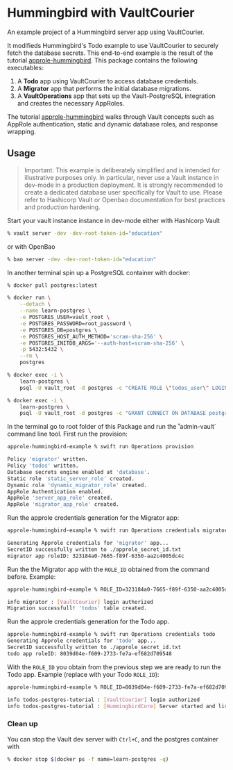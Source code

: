 #  Hummingbird with VaultCourier

An example project of a Hummingbird server app using VaultCourier.

It modifieds Hummingbird's Todo example to use VaultCourier to securely fetch the database secrets. This end-to-end example is the result of the tutorial [approle-hummingbird](https://swiftpackageindex.com/vault-courier/vault-courier/main/tutorials/vaultcourier/approle-hummingbird). This package contains the following executables:

1. A **Todo** app using VaultCourier to access database credentials.
2. A **Migrator** app that performs the initial database migrations.
3. A **VaultOperations** app that sets up the Vault-PostgreSQL integration and creates the necessary AppRoles.

The tutorial [approle-hummingbird](https://swiftpackageindex.com/vault-courier/vault-courier/main/tutorials/vaultcourier/approle-hummingbird) walks through Vault concepts such as AppRole authentication, static and dynamic database roles, and response wrapping.

## Usage

> Important: This example is deliberately simplified and is intended for illustrative purposes only. In particular, never use a Vault instance in dev-mode in a production deployment. It is strongly recommended to create a dedicated database user specifically for Vault to use. Please refer to Hashicorp Vault or Openbao documentation for best practices and production hardening.

Start your vault instance instance in dev-mode either with Hashicorp Vault

```sh
% vault server -dev -dev-root-token-id="education"
```

or with OpenBao

```sh
% bao server -dev -dev-root-token-id="education"
```

In another terminal spin up a PostgreSQL container with docker:

```sh
% docker pull postgres:latest

% docker run \
    --detach \
    --name learn-postgres \
    -e POSTGRES_USER=vault_root \
    -e POSTGRES_PASSWORD=root_password \
    -e POSTGRES_DB=postgres \
    -e POSTGRES_HOST_AUTH_METHOD='scram-sha-256' \
    -e POSTGRES_INITDB_ARGS='--auth-host=scram-sha-256' \
    -p 5432:5432 \
    --rm \
    postgres

% docker exec -i \
    learn-postgres \
    psql -U vault_root -d postgres -c "CREATE ROLE \"todos_user\" LOGIN PASSWORD 'todos_user_password';"

% docker exec -i \
    learn-postgres \
    psql -U vault_root -d postgres -c "GRANT CONNECT ON DATABASE postgres TO todos_user;"
```

In the terminal go to root folder of this Package and run the ˚admin-vault` command line tool. First run the provision:

```sh
approle-hummingbird-example % swift run Operations provision

Policy 'migrator' written.
Policy 'todos' written.
Database secrets engine enabled at 'database'.
Static role 'static_server_role' created.
Dynamic role 'dynamic_migrator_role' created.
AppRole Authentication enabled.
AppRole 'server_app_role' created.
AppRole 'migrator_app_role' created.
```

Run the approle credentials generation for the Migrator app:


```sh
approle-hummingbird-example % swift run Operations credentials migrator

Generating Approle credentials for 'migrator' app...
SecretID successfully written to ./approle_secret_id.txt
migrator app roleID: 323184a0-7665-f89f-6350-aa2c4005dc4c
```

Run the the Migrator app with the `ROLE_ID` obtained from the command before. Example:

```sh
approle-hummingbird-example % ROLE_ID=323184a0-7665-f89f-6350-aa2c4005dc4c SECRET_ID_FILEPATH=./approle_secret_id.txt swift run Migrator

info migrator : [VaultCourier] login authorized
Migration successfull! 'todos' table created.
```

Run the approle credentials generation for the Todo app.

```sh
approle-hummingbird-example % swift run Operations credentials todo
Generating Approle credentials for 'todo' app...
SecretID successfully written to ./approle_secret_id.txt
todo app roleID: 8039d04e-f609-2733-fe7a-ef682d709548
```

With the `ROLE_ID` you obtain from the previous step we are ready to run the Todo app. Example (replace with your Todo `ROLE_ID`):

```sh
approle-hummingbird-example % ROLE_ID=8039d04e-f609-2733-fe7a-ef682d709548 SECRET_ID_FILEPATH=./approle_secret_id.txt swift run App

info todos-postgres-tutorial : [VaultCourier] login authorized
info todos-postgres-tutorial : [HummingbirdCore] Server started and listening on 127.0.0.1:8080
```

### Clean up

You can stop the Vault dev server with `Ctrl+C`, and the postgres container with

```sh
% docker stop $(docker ps -f name=learn-postgres -q)
```


